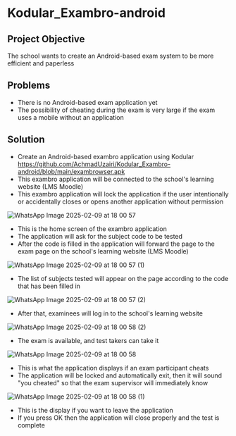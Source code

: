 # Kodular_Exambro-android
## Project Objective
The school wants to create an Android-based exam system to be more efficient and paperless

## Problems
- There is no Android-based exam application yet
- The possibility of cheating during the exam is very large if the exam uses a mobile without an application

## Solution
- Create an Android-based exambro application using Kodular
  https://github.com/AchmadUzairi/Kodular_Exambro-android/blob/main/exambrowser.apk
- This exambro application will be connected to the school's learning website (LMS Moodle)
- This exambro application will lock the application if the user intentionally or accidentally closes or opens another application without permission
 
![WhatsApp Image 2025-02-09 at 18 00 57](https://github.com/user-attachments/assets/85854436-9423-486b-9c91-b56a3daa4d5c)
- This is the home screen of the exambro application
- The application will ask for the subject code to be tested
- After the code is filled in the application will forward the page to the exam page on the school's learning website (LMS Moodle)

![WhatsApp Image 2025-02-09 at 18 00 57 (1)](https://github.com/user-attachments/assets/c71e2043-2e4b-4848-8bf5-7fb0044a4398)
- The list of subjects tested will appear on the page according to the code that has been filled in

![WhatsApp Image 2025-02-09 at 18 00 57 (2)](https://github.com/user-attachments/assets/f018a214-e7c8-4616-ac58-bf68cdfc612a)
- After that, examinees will log in to the school's learning website

![WhatsApp Image 2025-02-09 at 18 00 58 (2)](https://github.com/user-attachments/assets/9b4239f0-8e26-4397-9428-ec27dc17e3ac)
- The exam is available, and test takers can take it

![WhatsApp Image 2025-02-09 at 18 00 58](https://github.com/user-attachments/assets/5dd409b6-68a9-4643-ae2c-72d42d95b8c9)
- This is what the application displays if an exam participant cheats
- The application will be locked and automatically exit, then it will sound "you cheated" so that the exam supervisor will immediately know

![WhatsApp Image 2025-02-09 at 18 00 58 (1)](https://github.com/user-attachments/assets/0db5e1c8-0d07-44a3-8d89-f9409f7f4044)
- This is the display if you want to leave the application
- If you press OK then the application will close properly and the test is complete

